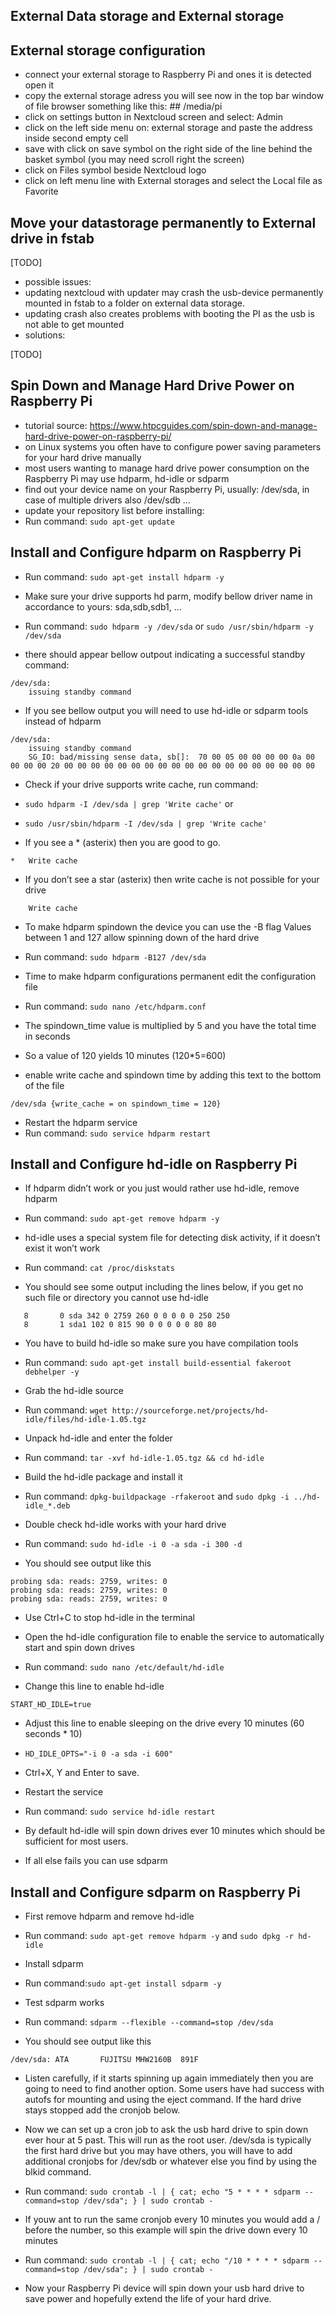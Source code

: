 ## External Data storage and External storage

## External storage configuration
- connect your external storage to Raspberry Pi and ones it is detected open it
- copy the external storage adress you will see now in the top bar window of file browser something like this: ## /media/pi
- click on settings button in Nextcloud screen and select: Admin
- click on the left side menu on: external storage and paste the address inside second empty cell
- save with click on save symbol on the right side of the line behind the basket symbol (you may need scroll right the screen)
- click on Files symbol beside Nextcloud logo
- click on left menu line with External storages and select the Local file as Favorite

## Move your datastorage permanently to External drive in fstab

[TODO]

- possible issues:
- updating nextcloud with updater may crash the usb-device permanently mounted in fstab to a folder on external data storage.
- updating crash also creates problems with booting the PI as the usb is not able to get mounted
- solutions:

[TODO]

## Spin Down and Manage Hard Drive Power on Raspberry Pi
- tutorial source: https://www.htpcguides.com/spin-down-and-manage-hard-drive-power-on-raspberry-pi/
- on Linux systems you often have to configure power saving parameters for your hard drive manually
- most users wanting to manage hard drive power consumption on the Raspberry Pi may use hdparm, hd-idle or sdparm
- find out your device name on your Raspberry Pi, usually: /dev/sda, in case of multiple drivers also /dev/sdb ...
- update your repository list before installing:
- Run command: `sudo apt-get update`

## Install and Configure hdparm on Raspberry Pi
- Run command: `sudo apt-get install hdparm -y`
- Make sure your drive supports hd parm, modify bellow driver name in accordance to yours: sda,sdb,sdb1, ...
- Run command:  `sudo hdparm -y /dev/sda` or
                `sudo /usr/sbin/hdparm -y /dev/sda`

- there should appear bellow outpout indicating a successful standby command:
```
/dev/sda:
    issuing standby command
```
- If you see bellow output you will need to use hd-idle or sdparm tools instead of hdparm

```
/dev/sda:
    issuing standby command
    SG_IO: bad/missing sense data, sb[]:  70 00 05 00 00 00 00 0a 00 00 00 00 20 00 00 00 00 00 00 00 00 00 00 00 00 00 00 00 00 00 00 00
```

- Check if your drive supports write cache, run command:

- `sudo hdparm -I /dev/sda | grep 'Write cache'` or
- `sudo /usr/sbin/hdparm -I /dev/sda | grep 'Write cache'`

- If you see a * (asterix) then you are good to go.
```
*   Write cache
```
- If you don’t see a star (asterix) then write cache is not possible for your drive
```
    Write cache
```
- To make hdparm spindown the device you can use the -B flag Values between 1 and 127 allow spinning down of the hard drive
- Run command: `sudo hdparm -B127 /dev/sda`

- Time to make hdparm configurations permanent edit the configuration file
- Run command: `sudo nano /etc/hdparm.conf`

- The spindown_time value is multiplied by 5 and you have the total time in seconds
- So a value of 120 yields 10 minutes (120*5=600)
- enable write cache and spindown time by adding this text to the bottom of the file
```
/dev/sda {write_cache = on spindown_time = 120}
```
- Restart the hdparm service
- Run command: `sudo service hdparm restart`

## Install and Configure hd-idle on Raspberry Pi

- If hdparm didn’t work or you just would rather use hd-idle, remove hdparm
- Run command: `sudo apt-get remove hdparm -y`

- hd-idle uses a special system file for detecting disk activity, if it doesn’t exist it won’t work
- Run command: `cat /proc/diskstats`

- You should see some output including the lines below, if you get no such file or directory you cannot use hd-idle
```
   8       0 sda 342 0 2759 260 0 0 0 0 0 250 250
   8       1 sda1 102 0 815 90 0 0 0 0 0 80 80
```
- You have to build hd-idle so make sure you have compilation tools
- Run command: `sudo apt-get install build-essential fakeroot debhelper -y`

- Grab the hd-idle source
- Run command: `wget http://sourceforge.net/projects/hd-idle/files/hd-idle-1.05.tgz`

- Unpack hd-idle and enter the folder
- Run command: `tar -xvf hd-idle-1.05.tgz && cd hd-idle`

- Build the hd-idle package and install it
- Run command: `dpkg-buildpackage -rfakeroot` and `sudo dpkg -i ../hd-idle_*.deb`

- Double check hd-idle works with your hard drive
- Run command: `sudo hd-idle -i 0 -a sda -i 300 -d`

- You should see output like this
```
probing sda: reads: 2759, writes: 0
probing sda: reads: 2759, writes: 0
probing sda: reads: 2759, writes: 0
```
- Use Ctrl+C to stop hd-idle in the terminal
- Open the hd-idle configuration file to enable the service to automatically start and spin down drives
- Run command: `sudo nano /etc/default/hd-idle`

- Change this line to enable hd-idle
```
START_HD_IDLE=true
```
- Adjust this line to enable sleeping on the drive every 10 minutes (60 seconds * 10)
- `HD_IDLE_OPTS="-i 0 -a sda -i 600"`
- Ctrl+X, Y and Enter to save.

- Restart the service
- Run command: `sudo service hd-idle restart`
- By default hd-idle will spin down drives ever 10 minutes which should be sufficient for most users.

- If all else fails you can use sdparm

## Install and Configure sdparm on Raspberry Pi

- First remove hdparm and remove hd-idle
- Run command: `sudo apt-get remove hdparm -y` and `sudo dpkg -r hd-idle`

- Install sdparm
- Run command:`sudo apt-get install sdparm -y`

- Test sdparm works
- Run command: `sdparm --flexible --command=stop /dev/sda`

- You should see output like this
```
/dev/sda: ATA       FUJITSU MHW2160B  891F
```
- Listen carefully, if it starts spinning up again immediately then you are going to need to find another option. Some users have had success with autofs for mounting and using the eject command. If the hard drive stays stopped add the cronjob below.
- Now we can set up a cron job to ask the usb hard drive to spin down ever hour at 5 past. This will run as the root user. /dev/sda is typically the first hard drive but you may have others, you will have to add additional cronjobs for /dev/sdb or whatever else you find by using the blkid command.
- Run command: `sudo crontab -l | { cat; echo "5 * * * * sdparm --command=stop /dev/sda"; } | sudo crontab -`

- If youw ant to run the same cronjob every 10 minutes you would add a / before the number, so this example will spin the drive down every 10 minutes
- Run command: `sudo crontab -l | { cat; echo "/10 * * * * sdparm --command=stop /dev/sda"; } | sudo crontab -`

- Now your Raspberry Pi device will spin down your usb hard drive to save power and hopefully extend the life of your hard drive.
